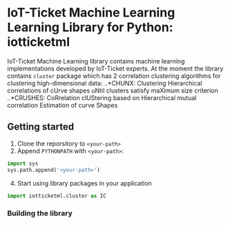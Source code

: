 # IoT-Ticket Machine Learning Learning Library for Python: iotticketml

IoT-Ticket Machine Learning library contains machine learning implementations
developed by IoT-Ticket experts. At the moment the library contains `cluster`
package which has 2 correlation clustering algorithms for clustering
high-dimensional data:
..*CHUNX: Clustering Hierarchical correlations of cUrve shapes uNtil clusters satisfy maXimum size criterion
..*CRUSHES: CoRrelation clUStering based on Hierarchical mutual correlation Estimation of curve Shapes


## Getting started
1. Clone the reporsitory to `<your-path>`
2. Append `PYTHONPATH` with `<your-path>`:
```py
import sys
sys.path.append('<your-path>')
```
4. Start using library packages in your application
```py
import iotticketml.cluster as IC
```

### Building the library


